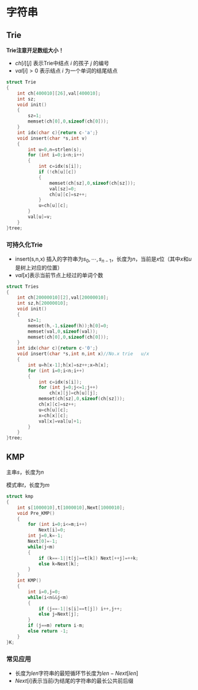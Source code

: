 # 字符串

## Trie

<b>Trie注意开足数组大小！</b>

* $ch[i][j]$ 表示Trie中结点 $i$ 的孩子 $j$ 的编号
* $val[i]>0$ 表示结点 $i$ 为一个单词的结尾结点

```c++
struct Trie
{
    int ch[400010][26],val[400010];
    int sz;
    void init()
    {
        sz=1;
        memset(ch[0],0,sizeof(ch[0]));
    }
    int idx(char c){return c-'a';}
    void insert(char *s,int v)
    {
        int u=0,n=strlen(s);
        for (int i=0;i<n;i++)
        {
            int c=idx(s[i]);
            if (!ch[u][c])
            {
                memset(ch[sz],0,sizeof(ch[sz]));
                val[sz]=0;
                ch[u][c]=sz++;
            }
            u=ch[u][c];
        }              
        val[u]=v;
    }
}tree;
```

### 可持久化Trie

* insert(s,n,x) 插入的字符串为$s_0,\cdots ,s_{n-1}$，长度为$n$，当前是$x$位（其中$x$和$u$是树上对应的位置）
* $val[x]$表示当前节点上经过的单词个数

```c++
struct Tries
{
    int ch[20000010][2],val[20000010];
    int sz,h[20000010];
    void init()
    {
        sz=1;
        memset(h,-1,sizeof(h));h[0]=0;
        memset(val,0,sizeof(val));
        memset(ch[0],0,sizeof(ch[0]));
    }
    int idx(char c){return c-'0';}
    void insert(char *s,int n,int x)//No.x trie   u/x
    {
        int u=h[x-1];h[x]=sz++;x=h[x];
        for (int i=0;i<n;i++)
        {
            int c=idx(s[i]);
            for (int j=0;j<=1;j++)
                ch[x][j]=ch[u][j];
            memset(ch[sz],0,sizeof(ch[sz]));
            ch[x][c]=sz++;
            u=ch[u][c];
            x=ch[x][c];
            val[x]=val[u]+1;
        }
    }
}tree;
```

## KMP

主串$s$，长度为$n$

模式串$t$，长度为$m$

```c++
struct kmp
{
    int s[1000010],t[1000010],Next[1000010];
    void Pre_KMP()
    {
        for (int i=0;i<=m;i++)
            Next[i]=0;
        int j=0,k=-1;
        Next[0]=-1;
        while(j<m)
        {
            if (k==-1||t[j]==t[k]) Next[++j]=++k;
            else k=Next[k];
        }
    }
    int KMP()
    {
        int i=0,j=0;
        while(i<n&&j<m)
        {
            if (j==-1||s[i]==t[j]) i++,j++;
            else j=Next[j];
        }
        if (j==m) return i-m;
        else return -1;
    }
}K;
```

### 常见应用

* 长度为$len$字符串的最短循环节长度为$len-Next[len]$
* $Next[i]$表示当前$i$为结尾的字符串的最长公共前后缀


